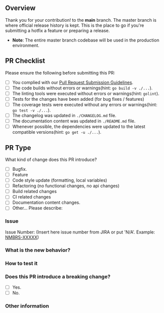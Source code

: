 ## Overview

Thank you for your contribution! to the **main** branch. The master branch is where official release history is kept. This is the place to go if you're submitting a hotfix a feature or preparing a release.

- **Note**: The entire master branch codebase will be used in the production environment.

## PR Checklist

Please ensure the following before submitting this PR:

<!--- Please, check all of the following options that apply using 'x'. -->

- [ ] You complied with our [Pull Request Submission Guidelines](CONTRIBUTING.md).
- [ ] The code builds without errors or warnings(hint: `go build -v ./...`).
- [ ] The linting tools were executed without errors or warnings(hint: `golint`).
- [ ] Tests for the changes have been added (for bug fixes / features)
- [ ] The coverage tests were executed without any errors or warnings(hint: `go test -v ./...`).
- [ ] The changelog was updated in `./CHANGELOG.md` file.
- [ ] The documentation content was updated in `./README.md` file.
- [ ] Whenever possible, the dependencies were updated to the latest compatible versions(hint: `go get -u ./...`).

## PR Type

What kind of change does this PR introduce?

<!-- Please check the one that applies to this PR using "x". -->

- [ ] Bugfix.
- [ ] Feature
- [ ] Code style update (formatting, local variables)
- [ ] Refactoring (no functional changes, no api changes)
- [ ] Build related changes
- [ ] CI related changes
- [ ] Documentation content changes.
- [ ] Other... Please describe:

### Issue

Issue Number: (Insert here issue number from JIRA or put 'N/A'. Example: [NMBRS-XXXXX](https://nmbrsdev.jira.com/browse/NMBRS-XXXXX))

### What is the new behavior?

<!-- Please describe the current behavior that you are modifying, or link to a relevant issue. -->

### How to test it

<!-- Please describe how to test the current behavior. -->

### Does this PR introduce a breaking change?

<!--- Please, mark all of the following options that apply with a 'X'. -->

- [ ] Yes.
- [ ] No.

### Other information

<!-- You can add here any additional information to this PR. -->
<!-- If this PR contains a breaking change, please describe the impact and migration path for existing applications below. -->

